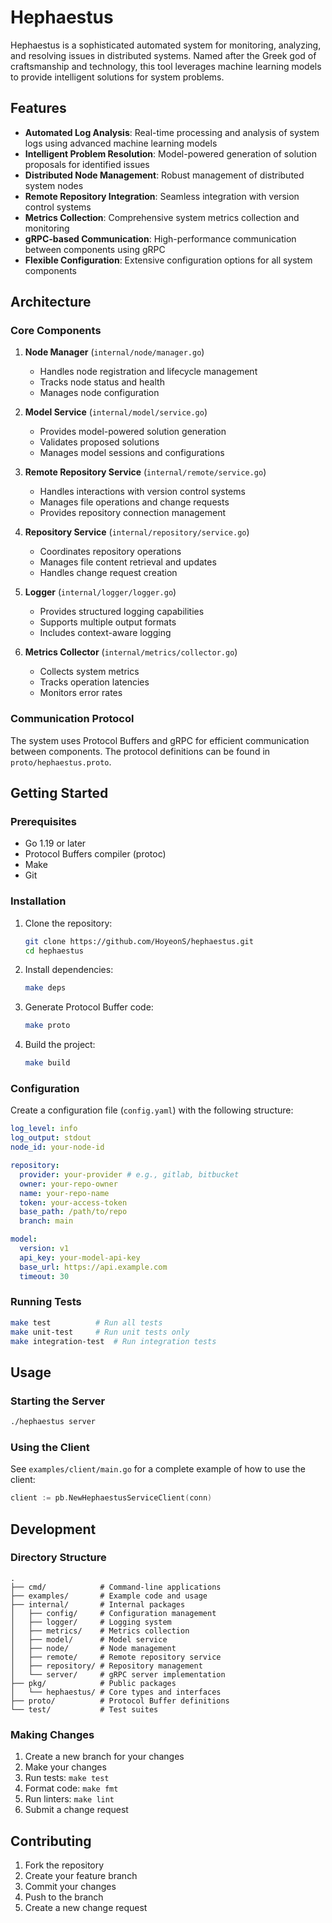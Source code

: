 # Hephaestus

Hephaestus is a sophisticated automated system for monitoring, analyzing, and resolving issues in distributed systems. Named after the Greek god of craftsmanship and technology, this tool leverages machine learning models to provide intelligent solutions for system problems.

## Features

- **Automated Log Analysis**: Real-time processing and analysis of system logs using advanced machine learning models
- **Intelligent Problem Resolution**: Model-powered generation of solution proposals for identified issues
- **Distributed Node Management**: Robust management of distributed system nodes
- **Remote Repository Integration**: Seamless integration with version control systems
- **Metrics Collection**: Comprehensive system metrics collection and monitoring
- **gRPC-based Communication**: High-performance communication between components using gRPC
- **Flexible Configuration**: Extensive configuration options for all system components

## Architecture

### Core Components

1. **Node Manager** (`internal/node/manager.go`)
   - Handles node registration and lifecycle management
   - Tracks node status and health
   - Manages node configuration

2. **Model Service** (`internal/model/service.go`)
   - Provides model-powered solution generation
   - Validates proposed solutions
   - Manages model sessions and configurations

3. **Remote Repository Service** (`internal/remote/service.go`)
   - Handles interactions with version control systems
   - Manages file operations and change requests
   - Provides repository connection management

4. **Repository Service** (`internal/repository/service.go`)
   - Coordinates repository operations
   - Manages file content retrieval and updates
   - Handles change request creation

5. **Logger** (`internal/logger/logger.go`)
   - Provides structured logging capabilities
   - Supports multiple output formats
   - Includes context-aware logging

6. **Metrics Collector** (`internal/metrics/collector.go`)
   - Collects system metrics
   - Tracks operation latencies
   - Monitors error rates

### Communication Protocol

The system uses Protocol Buffers and gRPC for efficient communication between components. The protocol definitions can be found in `proto/hephaestus.proto`.

## Getting Started

### Prerequisites

- Go 1.19 or later
- Protocol Buffers compiler (protoc)
- Make
- Git

### Installation

1. Clone the repository:
   ```bash
   git clone https://github.com/HoyeonS/hephaestus.git
   cd hephaestus
   ```

2. Install dependencies:
   ```bash
   make deps
   ```

3. Generate Protocol Buffer code:
   ```bash
   make proto
   ```

4. Build the project:
   ```bash
   make build
   ```

### Configuration

Create a configuration file (`config.yaml`) with the following structure:

```yaml
log_level: info
log_output: stdout
node_id: your-node-id

repository:
  provider: your-provider # e.g., gitlab, bitbucket
  owner: your-repo-owner
  name: your-repo-name
  token: your-access-token
  base_path: /path/to/repo
  branch: main

model:
  version: v1
  api_key: your-model-api-key
  base_url: https://api.example.com
  timeout: 30
```

### Running Tests

```bash
make test          # Run all tests
make unit-test     # Run unit tests only
make integration-test  # Run integration tests
```

## Usage

### Starting the Server

```bash
./hephaestus server
```

### Using the Client

See `examples/client/main.go` for a complete example of how to use the client:

```go
client := pb.NewHephaestusServiceClient(conn)
```

## Development

### Directory Structure

```
.
├── cmd/            # Command-line applications
├── examples/       # Example code and usage
├── internal/       # Internal packages
│   ├── config/     # Configuration management
│   ├── logger/     # Logging system
│   ├── metrics/    # Metrics collection
│   ├── model/      # Model service
│   ├── node/       # Node management
│   ├── remote/     # Remote repository service
│   ├── repository/ # Repository management
│   └── server/     # gRPC server implementation
├── pkg/            # Public packages
│   └── hephaestus/ # Core types and interfaces
├── proto/          # Protocol Buffer definitions
└── test/           # Test suites
```

### Making Changes

1. Create a new branch for your changes
2. Make your changes
3. Run tests: `make test`
4. Format code: `make fmt`
5. Run linters: `make lint`
6. Submit a change request

## Contributing

1. Fork the repository
2. Create your feature branch
3. Commit your changes
4. Push to the branch
5. Create a new change request

